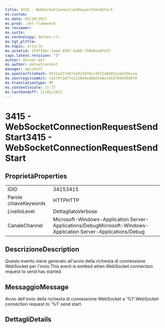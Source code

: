```yaml
---
title: 3415 - WebSocketConnectionRequestSendStart
ms.custom: 
ms.date: 03/30/2017
ms.prod: .net-framework
ms.reviewer: 
ms.suite: 
ms.technology: dotnet-clr
ms.tgt_pltfrm: 
ms.topic: article
ms.assetid: 2fdf39ec-3aad-45bf-ba80-759e6e10fe37
caps.latest.revision: "3"
author: dotnet-bot
ms.author: dotnetcontent
manager: wpickett
ms.openlocfilehash: 8331e217e872e82197dcc4372ab6011ceb326caa
ms.sourcegitcommit: ce279f2d7fe2220e6ea0a25a8a7a5370ddf8d9f0
ms.translationtype: MT
ms.contentlocale: it-IT
ms.lasthandoff: 12/02/2017
---
```

# <a name="3415---websocketconnectionrequestsendstart"></a><span data-ttu-id="88e54-102">3415 - WebSocketConnectionRequestSendStart</span><span class="sxs-lookup"><span data-stu-id="88e54-102">3415 - WebSocketConnectionRequestSendStart</span></span>
## <a name="properties"></a><span data-ttu-id="88e54-103">Proprietà</span><span class="sxs-lookup"><span data-stu-id="88e54-103">Properties</span></span>  
  
|||  
|-|-|  
|<span data-ttu-id="88e54-104">ID</span><span class="sxs-lookup"><span data-stu-id="88e54-104">ID</span></span>|<span data-ttu-id="88e54-105">3415</span><span class="sxs-lookup"><span data-stu-id="88e54-105">3415</span></span>|  
|<span data-ttu-id="88e54-106">Parole chiave</span><span class="sxs-lookup"><span data-stu-id="88e54-106">Keywords</span></span>|<span data-ttu-id="88e54-107">HTTP</span><span class="sxs-lookup"><span data-stu-id="88e54-107">HTTP</span></span>|  
|<span data-ttu-id="88e54-108">Livello</span><span class="sxs-lookup"><span data-stu-id="88e54-108">Level</span></span>|<span data-ttu-id="88e54-109">Dettagliato</span><span class="sxs-lookup"><span data-stu-id="88e54-109">Verbose</span></span>|  
|<span data-ttu-id="88e54-110">Canale</span><span class="sxs-lookup"><span data-stu-id="88e54-110">Channel</span></span>|<span data-ttu-id="88e54-111">Microsoft-Windows-Application Server-Applications/Debug</span><span class="sxs-lookup"><span data-stu-id="88e54-111">Microsoft-Windows-Application Server-Applications/Debug</span></span>|  
  
## <a name="description"></a><span data-ttu-id="88e54-112">Descrizione</span><span class="sxs-lookup"><span data-stu-id="88e54-112">Description</span></span>  
 <span data-ttu-id="88e54-113">Questo evento viene generato all'avvio della richiesta di connessione WebSocket per l'invio.</span><span class="sxs-lookup"><span data-stu-id="88e54-113">This event is emitted when WebSocket connection request to send has started.</span></span>  
  
## <a name="message"></a><span data-ttu-id="88e54-114">Messaggio</span><span class="sxs-lookup"><span data-stu-id="88e54-114">Message</span></span>  
 <span data-ttu-id="88e54-115">Avvio dell'invio della richiesta di connessione WebSocket a '%1'.</span><span class="sxs-lookup"><span data-stu-id="88e54-115">WebSocket connection request to '%1' send start.</span></span>  
  
## <a name="details"></a><span data-ttu-id="88e54-116">Dettagli</span><span class="sxs-lookup"><span data-stu-id="88e54-116">Details</span></span>

